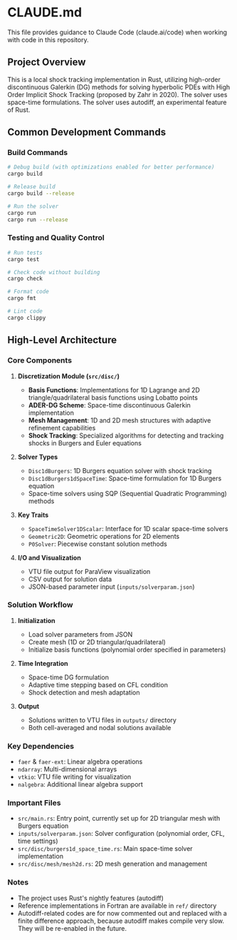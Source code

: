 # CLAUDE.md

This file provides guidance to Claude Code (claude.ai/code) when working with code in this repository.

## Project Overview

This is a local shock tracking implementation in Rust, utilizing high-order discontinuous Galerkin (DG) methods for solving hyperbolic PDEs with High Order Implicit Shock Tracking (proposed by Zahr in 2020). The solver uses space-time formulations. The solver uses autodiff, an experimental feature of Rust.

## Common Development Commands

### Build Commands
```bash
# Debug build (with optimizations enabled for better performance)
cargo build

# Release build
cargo build --release

# Run the solver
cargo run
cargo run --release
```

### Testing and Quality Control
```bash
# Run tests
cargo test

# Check code without building
cargo check

# Format code
cargo fmt

# Lint code
cargo clippy
```

## High-Level Architecture

### Core Components

1. **Discretization Module (`src/disc/`)**
   - **Basis Functions**: Implementations for 1D Lagrange and 2D triangle/quadrilateral basis functions using Lobatto points
   - **ADER-DG Scheme**: Space-time discontinuous Galerkin implementation
   - **Mesh Management**: 1D and 2D mesh structures with adaptive refinement capabilities
   - **Shock Tracking**: Specialized algorithms for detecting and tracking shocks in Burgers and Euler equations

2. **Solver Types**
   - `Disc1dBurgers`: 1D Burgers equation solver with shock tracking
   - `Disc1dBurgers1dSpaceTime`: Space-time formulation for 1D Burgers equation
   - Space-time solvers using SQP (Sequential Quadratic Programming) methods

3. **Key Traits**
   - `SpaceTimeSolver1DScalar`: Interface for 1D scalar space-time solvers
   - `Geometric2D`: Geometric operations for 2D elements
   - `P0Solver`: Piecewise constant solution methods

4. **I/O and Visualization**
   - VTU file output for ParaView visualization
   - CSV output for solution data
   - JSON-based parameter input (`inputs/solverparam.json`)

### Solution Workflow

1. **Initialization**
   - Load solver parameters from JSON
   - Create mesh (1D or 2D triangular/quadrilateral)
   - Initialize basis functions (polynomial order specified in parameters)

2. **Time Integration**
   - Space-time DG formulation
   - Adaptive time stepping based on CFL condition
   - Shock detection and mesh adaptation

3. **Output**
   - Solutions written to VTU files in `outputs/` directory
   - Both cell-averaged and nodal solutions available

### Key Dependencies
- `faer` & `faer-ext`: Linear algebra operations
- `ndarray`: Multi-dimensional arrays
- `vtkio`: VTU file writing for visualization
- `nalgebra`: Additional linear algebra support

### Important Files
- `src/main.rs`: Entry point, currently set up for 2D triangular mesh with Burgers equation
- `inputs/solverparam.json`: Solver configuration (polynomial order, CFL, time settings)
- `src/disc/burgers1d_space_time.rs`: Main space-time solver implementation
- `src/disc/mesh/mesh2d.rs`: 2D mesh generation and management

### Notes
- The project uses Rust's nightly features (autodiff)
- Reference implementations in Fortran are available in `ref/` directory
- Autodiff-related codes are for now commented out and replaced with a finite difference approach, because autodiff makes compile very slow. They will be re-enabled in the future.
